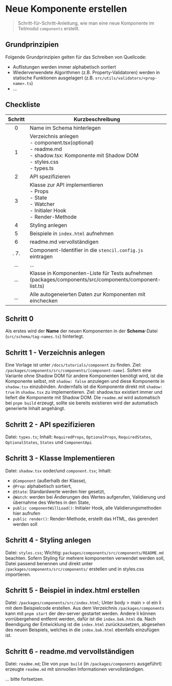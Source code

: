 # Neue Komponente erstellen

> Schritt-für-Schritt-Anleitung, wie man eine neue Komponente im Teilmodul `components` erstellt.

## Grundprinzipien

Folgende Grundprinzipien gelten für das Schreiben von Quellcode:

- Auflistungen werden immer alphabetisch sortiert
- Wiederverwendete Algorithmen (z.B. Property-Validatoren) werden in statische Funktionen ausgelagert (z.B. `src/utils/validators/<prop-name>.ts`)
- ...

## Checkliste

| Schritt | Kurzbeschreibung                                                                                                                        |
| :-----: | --------------------------------------------------------------------------------------------------------------------------------------- |
|    0    | Name im Schema hinterlegen                                                                                                              |
|    1    | Verzeichnis anlegen<br>- component.tsx(optional)<br>- readme.md<br>- shadow.tsx: Komponente mit Shadow DOM<br>- styles.css<br>- types.ts |
|    2    | API spezifizieren                                                                                                                       |
|    3    | Klasse zur API implementieren<br>- Props<br>- State<br>- Watcher<br>- Initialer Hook<br>- Render-Methode                                |
|    4    | Styling anlegen                                                                                                                         |
|    5    | Beispiele in `index.html` aufnehmen                                                                                                     |
|    6    | readme.md vervollständigen                                                                                                              |
|.   7.   | Component-Identifier in die `stencil.config.js` eintragen                                                                               |
|   ...   | ...                                                                                                                                     |
|   ...   | Klasse in Komponenten-Liste für Tests aufnehmen (packages/components/src/components/component-list.ts)                                  |
|   ...   | Alle autogeneierten Daten zur Komponenten mit einchecken                                                                                |

## Schritt 0

Als erstes wird der **Name** der neuen Komponenten in der **Schema**-Datei (`src/schema/tag-names.ts`) hinterlegt.

## Schritt 1 - Verzeichnis anlegen

Eine Vorlage ist unter `/docs/tutorials/component` zu finden. Ziel: `/packages/components/src/components/[component-name]`.
Sofern eine Variante ohne Shadow DOM für andere Komponenten benötigt wird, ist die Komponente selbst, mit `shadow: false` anzulegen und diese Komponente in `shadow.tsx` einzubinden.
Andernfalls ist die Komponente direkt mit `shadow: true` in `shadow.tsx` zu implementieren.
Ziel: shadow.tsx existiert immer und liefert die Komponente mit Shadow DOM.
Die `readme.md` wird automatisch bei `pnpm build` erzeugt, sollte sie bereits existieren wird der automatisch generierte Inhalt angehängt.

## Schritt 2 - API spezifizieren

Datei: `types.ts`;
Inhalt: `RequiredProps`, `OptionalProps`, `RequiredStates`, `OptionalStates`, `States` und `ComponentApi`

## Schritt 3 - Klasse Implementieren

Datei: `shadow.tsx` ooder/und `component.tsx`;
Inhalt:

- `@Component` (außerhalb der Klasse),
- `@Prop`: alphabetisch sortiert,
- `@State`: Standardwerte werden hier gesetzt,
- `@Watch`: werden bei Änderungen des Wertes aufgerufen, Validierung und übernahme des Wertes in den State,
- `public componentWillLoad()`: Initialer Hook, alle Validierungsmethoden hier aufrufen
- `public render()`: Render-Methode, erstellt das HTML, das gerendert werden soll

## Schritt 4 - Styling anlegen

Datei: `styles.css`;
Wichtig: `packages/components/src/components/README.md` beachten.
Sofern Styling für mehrere komponenten verwendet werden soll, Datei passend benennen und direkt unter `/packages/components/src/components/` erstellen und in styles.css importieren.

## Schritt 5 - Beispiel in index.html erstellen

Datei: `/packages/components/src/index.html`;
Unter body > main > ol ein li mit dem Beispielcode erstellen.
Aus dem Verzeichnis `/packages/components` kann mit `pnpm start` der dev-server gestartet werden.
Andere li können vorrübergehend entfernt werden, dafür ist die `index.bak.html` da.
Nach Beendigung der Entwicklung ist die `index.html` zurückzusetzen, abgesehen des neuen Beispiels, welches in die `index.bak.html` ebenfalls einzufügen ist.

## Schritt 6 - readme.md vervollständigen

Datei: `readme.md`;
Die von `pnpm build` (in `/packages/components` ausgeführt) erzeugte `readme.md` mit sinnvollen Informationen vervollständigen.

... bitte fortsetzen.
